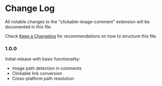 # Change Log

All notable changes to the "clickable-image-comment" extension will be documented in this file.

Check [Keep a Changelog](http://keepachangelog.com/) for recommendations on how to structure this file.

### 1.0.0

Initial release with basic functionality:
- Image path detection in comments
- Clickable link conversion
- Cross-platform path resolution
